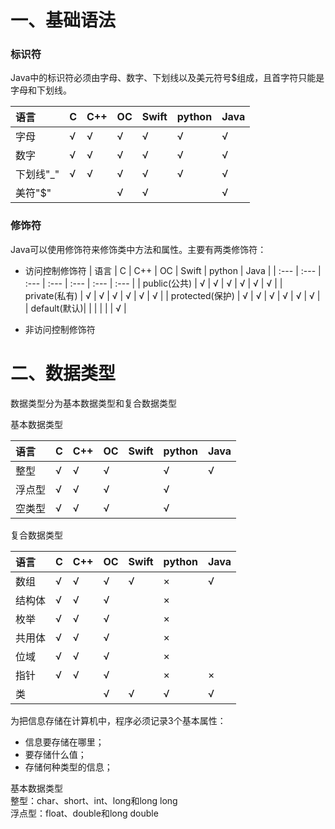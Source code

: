 # 一、基础语法

### 标识符
Java中的标识符必须由字母、数字、下划线以及美元符号$组成，且首字符只能是字母和下划线。

| 语言 | C | C++ | OC | Swift | python | Java |
| :--- | :--- | :--- | :--- | :--- | :--- | :--- |
| 字母 | √ | √ | √ | √ | √ | √ |
| 数字 | √ | √ | √ | √ | √ | √ |
| 下划线"_" | √ | √ | √ | √ | √ | √ |
| 美符"$" |  |  | √ | √ |  | √ |

### 修饰符

Java可以使用修饰符来修饰类中方法和属性。主要有两类修饰符：
* 访问控制修饰符
| 语言 | C | C++ | OC | Swift | python | Java |
| :--- | :--- | :--- | :--- | :--- | :--- | :--- |
| public(公共) | √ | √ | √ | √ | √ | √ |
| private(私有) | √ | √ | √ | √ | √ | √ |
| protected(保护) | √ | √ | √ | √ | √ | √ |
| default(默认)|  |  |  |  |  | √ |


* 非访问控制修饰符



# 二、数据类型

数据类型分为基本数据类型和复合数据类型

基本数据类型

| 语言 | C | C++ | OC | Swift | python | Java |
| :--- | :--- | :--- | :--- | :--- | :--- | :--- |
| 整型 | √ | √ | √ |  | √ | √ |
| 浮点型 | √ | √ | √ |  | √ |  |
| 空类型 | √ | √ | √ |  | √ |  |

复合数据类型

| 语言 | C | C++ | OC | Swift | python | Java |
| :--- | :--- | :--- | :--- | :--- | :--- | :--- |
| 数组 | √ | √ | √ | √ | × | √ |
| 结构体 | √ | √ | √ |  | × |  |
| 枚举 | √ | √ | √ |  | × |  |
| 共用体 | √ | √ | √ |  | × |  |
| 位域 | √ | √ | √ |  | × |  |
| 指针 | √ | √ | √ |  | × | × |
| 类 |  |  | √ | √ | √ | √ |

为把信息存储在计算机中，程序必须记录3个基本属性：

* 信息要存储在哪里；
* 要存储什么值；
* 存储何种类型的信息；

基本数据类型  
整型：char、short、int、long和long long  
浮点型：float、double和long double

